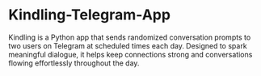 # Kindling-Telegram-App
Kindling is a Python app that sends randomized conversation prompts to two users on Telegram at scheduled times each day. Designed to spark meaningful dialogue, it helps keep connections strong and conversations flowing effortlessly throughout the day.
